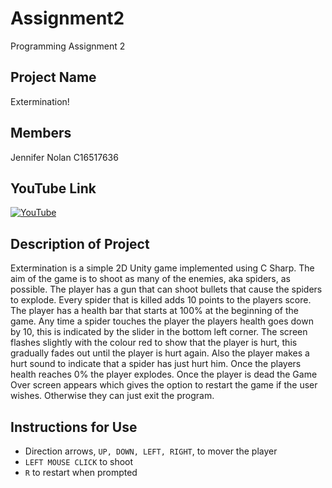 ﻿# Assignment2
Programming Assignment 2

Project Name
------------
Extermination!

Members
-------
Jennifer Nolan C16517636

YouTube Link
------------
[![YouTube](http://img.youtube.com/vi/1Rwb8da_Eu/0.jpg)]( https://www.youtube.com/watch?v=1Rwb8da_Eu8&feature=youtu.be)

Description of Project
----------------------
Extermination is a simple 2D Unity game implemented using C Sharp. The aim of the game is to shoot as many of the enemies, aka spiders, as possible. The player has a gun that can shoot bullets that cause the spiders to explode. Every spider that is killed adds 10 points to the players score. The player has a health bar that starts at 100% at the beginning of the game. Any time a spider touches the player the players health goes down by 10, this is indicated by the slider in the bottom left corner. The screen flashes slightly with the colour red to show that the player is hurt, this gradually fades out until the player is hurt again. Also the player makes a hurt sound to indicate that a spider has just hurt him. Once the players health reaches 0% the player explodes. Once the player is dead the Game Over screen appears which gives the option to restart the game if the user wishes. Otherwise they can just exit the program.

Instructions for Use
--------------------
* Direction arrows, ```UP, DOWN, LEFT, RIGHT```, to mover the player
* ```LEFT MOUSE CLICK``` to shoot
* ```R``` to restart when prompted

